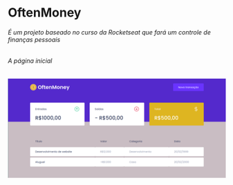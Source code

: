 # OftenMoney

###### É um projeto baseado no curso da Rocketseat que fará um controle de finanças pessoais

###### A página inicial

![Inicio](public/inicial.png)